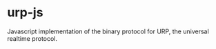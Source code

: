 # urp-js
Javascript implementation of the binary protocol for URP, the universal realtime protocol.
